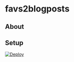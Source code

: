# favs2blogposts
## About

## Setup

[![Deploy](https://www.herokucdn.com/deploy/button.svg)](https://heroku.com/deploy)
